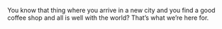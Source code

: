 You know that thing where you arrive in a new city and you find a good coffee shop and all is well with the world? That’s what we’re here for.
